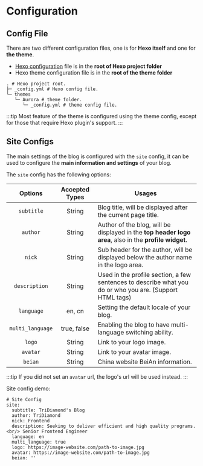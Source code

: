 # Configuration

## Config File

There are two different configuration files, one is for **Hexo itself** and one for **the theme**.

- [Hexo configuration](https://hexo.io/docs/configuration.html) file is in the **root of Hexo project folder**
- Hexo theme configuration file is in the **root of the theme folder**

```shell:no-line-numbers{2,5}
. # Hexo project root.
├─ _config.yml # Hexo config file.
└─ themes
   └─ Aurora # theme folder.
      └─ _config.yml # theme config file.
```

:::tip
Most feature of the theme is configured using the theme config, except for those that require Hexo plugin's support.
:::

## Site Configs

The main settings of the blog is configured with the `site` config, it can be used to configure the **main information and settings** of your blog.

The `site` config has the following options:

|     Options      | Accepted Types | Usages                                                                                                   |
| :--------------: | :------------: | -------------------------------------------------------------------------------------------------------- |
|    `subtitle`    |     String     | Blog title, will be displayed after the current page title.                                              |
|     `author`     |     String     | Author of the blog, will be displayed in the **top header logo area**, also in the **profile widget**.   |
|      `nick`      |     String     | Sub header for the author, will be displayed below the author name in the logo area.                     |
|  `description`   |     String     | Used in the profile section, a few sentences to describe what you do or who you are. (Support HTML tags) |
|    `language`    |     en, cn     | Setting the default locale of your blog.                                                                 |
| `multi_language` |  true, false   | Enabling the blog to have multi-language switching ability.                                              |
|      `logo`      |     String     | Link to your logo image.                                                                                 |
|     `avatar`     |     String     | Link to your avatar image.                                                                               |
|     `beian`      |     String     | China website BeiAn information.                                                                         |

:::tip
If you did not set an `avatar` url, the logo's url will be used instead.
:::

Site config demo:

```yaml:no-line-numbers
# Site Config
site:
  subtitle: TriDiamond's Blog
  author: TriDiamond
  nick: Frontend
  description: Seeking to deliver efficient and high quality programs. <br/> Senior Frontend Engineer
  language: en
  multi_language: true
  logo: https://image-website.com/path-to-image.jpg
  avatar: https://image-website.com/path-to-image.jpg
  beian: ''
```
